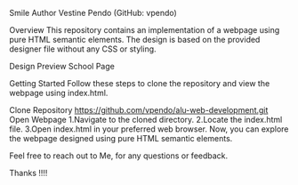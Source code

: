 Smile
Author
Vestine Pendo (GitHub: vpendo)

Overview
This repository contains an implementation of a webpage using pure HTML semantic elements. The design is based on the provided designer file without any CSS or styling.

Design Preview
School Page

Getting Started
Follow these steps to clone the repository and view the webpage using index.html.

Clone Repository
https://github.com/vpendo/alu-web-development.git
Open Webpage
1.Navigate to the cloned directory.
2.Locate the index.html file.
3.Open index.html in your preferred web browser.
Now, you can explore the webpage designed using pure HTML semantic elements.

Feel free to reach out to Me, for any questions or feedback.

Thanks !!!!